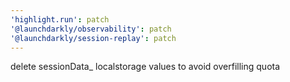 ```yaml
---
'highlight.run': patch
'@launchdarkly/observability': patch
'@launchdarkly/session-replay': patch
---
```


delete sessionData\_ localstorage values to avoid overfilling quota
